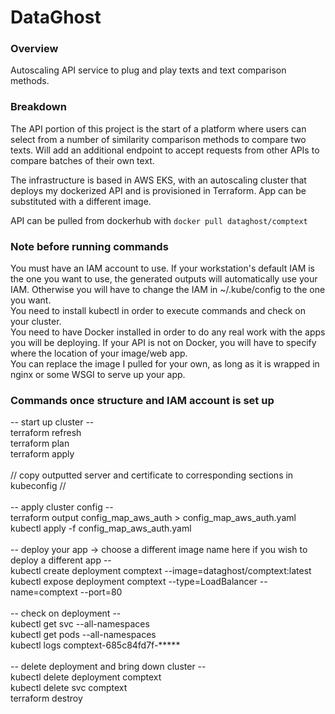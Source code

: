 # DataGhost

### Overview
Autoscaling API service to plug and play texts and text comparison methods.

### Breakdown
The API portion of this project is the start of a platform where users can select from a number of similarity comparison methods to compare two texts. Will add an additional endpoint to accept requests from other APIs to compare batches of their own text.

The infrastructure is based in AWS EKS, with an autoscaling cluster that deploys my dockerized API and is provisioned in Terraform. App can be substituted with a different image.

API can be pulled from dockerhub with `docker pull dataghost/comptext`

### Note before running commands

You must have an IAM account to use. If your workstation's default IAM is the one you want to use, the generated outputs will automatically use your IAM. Otherwise you will have to change the IAM in ~/.kube/config to the one you want.<br />
You need to install kubectl in order to execute commands and check on your cluster.<br />
You need to have Docker installed in order to do any real work with the apps you will be deploying. If your API is not on Docker, you will have to specify where the location of your image/web app.<br />
You can replace the image I pulled for your own, as long as it is wrapped in nginx or some WSGI to serve up your app.

### Commands once structure and IAM account is set up

-- start up cluster --<br />
terraform refresh<br />
terraform plan<br />
terraform apply<br /><br />
// copy outputted server and certificate to corresponding sections in kubeconfig //<br /><br />
-- apply cluster config --<br />
terraform output config_map_aws_auth > config_map_aws_auth.yaml<br />
kubectl apply -f config_map_aws_auth.yaml<br /><br />
-- deploy your app -> choose a different image name here if you wish to deploy a different app --<br />
kubectl create deployment comptext --image=dataghost/comptext:latest<br />
kubectl expose deployment comptext --type=LoadBalancer --name=comptext --port=80<br /><br />
-- check on deployment --<br />
kubectl get svc --all-namespaces<br />
kubectl get pods --all-namespaces<br />
kubectl logs comptext-685c84fd7f-*****<br /><br />
-- delete deployment and bring down cluster --<br />
kubectl delete deployment comptext<br />
kubectl delete svc comptext<br />
terraform destroy
